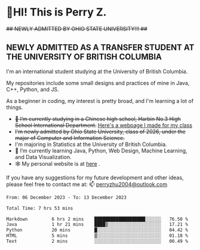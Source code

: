 # 🌄HI! This is Perry Z. <br> #
<s>## NEWLY ADMITTED BY OHIO STATE UNIVERSITY!!! ##</s>
## NEWLY ADMITTED AS A TRANSFER STUDENT AT THE UNIVERSITY OF BRITISH COLUMBIA ##
I'm an international student studying at the University of British Columbia. <br>

My repositories include some small designs and practices of mine in Java, C++, Python, and JS. <br>

As a beginner in coding, my interest is pretty broad, and I'm learning a lot of things. <br>
- <s>🔭 I’m currently studying in a Chinese high school, Harbin No.3 High School International Department.</s> [Here's a webpage I made for my class](https://perry2004.github.io/weirdos/)
- <s> I'm newly admitted by Ohio State University, class of 2026, under the major of Computer and Information Science. </s>
- I'm majoring in Statistics at the University of British Columbia. 
- 🌱 I’m currently learning Java, Python, Web Design, Machine Learning, and Data Visualization. 
- 🕸️ My personal website is at <a href="https://zhu-yp.cn">here</a> .  

If you have any suggestions for my future development and other ideas, please feel free to contact me at: 📫 [perryzhu2004@outlook.com](mailto:perryzhu2004@outlook.com)

<!--START_SECTION:waka-->

```txt
From: 06 December 2023 - To: 13 December 2023

Total Time: 7 hrs 53 mins

Markdown         6 hrs 2 mins    ███████████████████░░░░░░   76.50 %
Java             1 hr 21 mins    ████▒░░░░░░░░░░░░░░░░░░░░   17.21 %
Python           20 mins         █░░░░░░░░░░░░░░░░░░░░░░░░   04.42 %
HTML             5 mins          ▒░░░░░░░░░░░░░░░░░░░░░░░░   01.18 %
Text             2 mins          ░░░░░░░░░░░░░░░░░░░░░░░░░   00.49 %
```

<!--END_SECTION:waka-->
